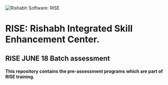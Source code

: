 ![Rishabh Software: RISE](https://www.openpr.com/images/articles/P/9/P92777440_g.jpg)
#  RISE: Rishabh Integrated Skill Enhancement Center. 
## RISE JUNE 18 Batch assessment 

#### This repository contains the pre-assessment programs which are part of RISE training.
